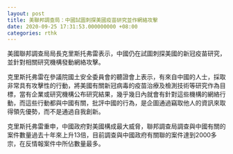 ```yaml
---
layout: post
title: 美聯邦調查局：中國試圖刺探美國疫苗研究並作網絡攻擊
date: 2020-09-25 17:31:53.000000000 +08:00
categories: rthk
---
```


美國聯邦調查局局長克里斯托弗雷表示，中國仍在試圖刺探美國的新冠疫苗研究，並針對相關研究機構發動網絡攻擊。

克里斯托弗雷在參議院國土安全委員會的聽證會上表示，有來自中國的人士，採取非常具有攻擊性的行動，將美國有關新冠病毒的疫苗治療及檢測技術等研究作為目標，當有企業或研究機構公布研究結果，幾乎幾日內就會有針對這些機構的網絡行動，而這些行動都與中國有關，批評中國的行為，是企圖通過竊取他人的資訊來取得領先優勢，而不是通過自我創新。

克里斯托弗雷重申，中國政府對美國構成最大威脅，聯邦調查局調查與中國有關的案件數量過去十年來上升13倍，目前調查與中國政府有關聯的案件達到2000多宗，在反情報案件中所佔數量最多。
